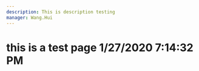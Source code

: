 ```yaml
---
description: This is description testing
manager: Wang.Hui
---
```

# this is a test page 1/27/2020 7:14:32 PM